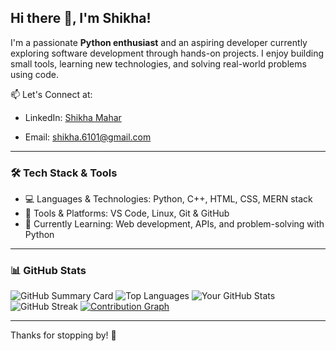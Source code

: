 ## Hi there 👋, I'm Shikha!

<!--
**ikh10/ikh10** is a ✨ _special_ ✨ repository because its `README.md` (this file) appears on your GitHub profile.

Here are some ideas to get you started:

- 🔭 I’m currently working on ...
- 🌱 I’m currently learning ...
- 👯 I’m looking to collaborate on ...
- 🤔 I’m looking for help with ...
- 💬 Ask me about ...
- 📫 How to reach me: ...
- 😄 Pronouns: ...
- ⚡ Fun fact: ...
-->
I'm a passionate **Python enthusiast** and an aspiring developer currently exploring software development through hands-on projects. I enjoy building small tools, learning new technologies, and solving real-world problems using code.

📫 Let's Connect at: 
- LinkedIn: [Shikha Mahar](www.linkedin.com/in/shikha-m-4b2142318)
<!-- - Portfolio: [your-portfolio](https://yourwebsite.com) -->
- Email: shikha.6101@gmail.com

---

### 🛠️ Tech Stack & Tools
- 💻 Languages & Technologies: Python, C++, HTML, CSS, MERN stack
- 🧰 Tools & Platforms: VS Code, Linux, Git & GitHub 
- 🌱 Currently Learning: Web development, APIs, and problem-solving with Python

---

### 📊 GitHub Stats
<!-- You can enable GitHub Readme Stats from https://github.com/anuraghazra/github-readme-stats -->
![GitHub Summary Card](https://github-profile-summary-cards.vercel.app/api/cards/profile-details?username=ikh10&theme=tokyonight)
![Top Languages](https://github-readme-stats.vercel.app/api/top-langs/?username=ikh10&layout=compact&theme=tokyonight)
![Your GitHub Stats](https://github-readme-stats.vercel.app/api?username=ikh10&show_icons=true&theme=tokyonight)
![GitHub Streak](https://streak-stats.demolab.com/?user=ikh10&theme=tokyonight)
[![Contribution Graph](https://github-readme-activity-graph.vercel.app/graph?username=ikh10&theme=tokyo-night)](https://github.com/ikh10)

---
Thanks for stopping by! 🌟
